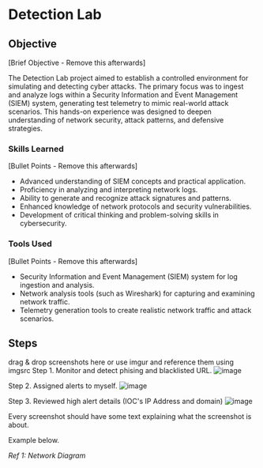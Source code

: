 # Detection Lab

## Objective
[Brief Objective - Remove this afterwards]

The Detection Lab project aimed to establish a controlled environment for simulating and detecting cyber attacks. The primary focus was to ingest and analyze logs within a Security Information and Event Management (SIEM) system, generating test telemetry to mimic real-world attack scenarios. This hands-on experience was designed to deepen understanding of network security, attack patterns, and defensive strategies.

### Skills Learned
[Bullet Points - Remove this afterwards]

- Advanced understanding of SIEM concepts and practical application.
- Proficiency in analyzing and interpreting network logs.
- Ability to generate and recognize attack signatures and patterns.
- Enhanced knowledge of network protocols and security vulnerabilities.
- Development of critical thinking and problem-solving skills in cybersecurity.

### Tools Used
[Bullet Points - Remove this afterwards]

- Security Information and Event Management (SIEM) system for log ingestion and analysis.
- Network analysis tools (such as Wireshark) for capturing and examining network traffic.
- Telemetry generation tools to create realistic network traffic and attack scenarios.

## Steps
drag & drop screenshots here or use imgur and reference them using imgsrc
Step 1. Monitor and detect phising and blacklisted URL.
![image](https://github.com/user-attachments/assets/c33d3a78-f8e5-4615-9d8b-803814d3303e)


Step 2. Assigned alerts to myself.
![image](https://github.com/user-attachments/assets/80c44814-b731-4646-852e-877e1fbf5c23)

Step 3. Reviewed high alert details (IOC's IP Address and domain)
![image](https://github.com/user-attachments/assets/075d355b-1758-4ef8-8ccb-11128a231017)





Every screenshot should have some text explaining what the screenshot is about.

Example below.

*Ref 1: Network Diagram*
